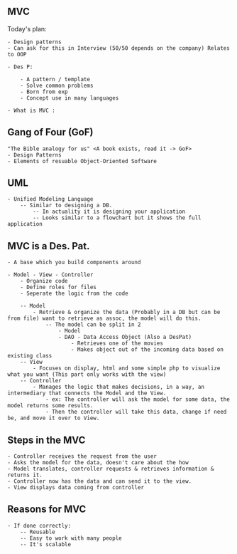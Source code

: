 ## MVC

Today's plan:

    - Design patterns
    - Can ask for this in Interview (50/50 depends on the company) Relates to OOP

    - Des P:

        - A pattern / template
        - Solve common problems
        - Born from exp
        - Concept use in many languages

    - What is MVC :

## Gang of Four (GoF)

    "The Bible analogy for us" <A book exists, read it -> GoF>
    - Design Patterns
    - Elements of resuable Object-Oriented Software

## UML

    - Unified Modeling Language
        -- Similar to designing a DB.
            -- In actuality it is designing your application
            -- Looks similar to a flowchart but it shows the full application

## MVC is a Des. Pat.

    - A base which you build components around

    - Model - View - Controller
        - Organize code
        - Define roles for files
        - Seperate the logic from the code

        -- Model
            - Retrieve & organize the data (Probably in a DB but can be from file) want to retrieve as assoc, the model will do this.
                -- The model can be split in 2
                    - Model
                    - DAO - Data Access Object (Also a DesPat)
                        - Retrieves one of the movies
                        - Makes object out of the incoming data based on existing class
        -- View
            - Focuses on display, html and some simple php to visualize what you want (This part only works with the view)
        -- Controller
            - Manages the logic that makes decisions, in a way, an intermediary that connects the Model and the View.
                - ex: The controller will ask the model for some data, the model returns some results.
                - Then the controller will take this data, change if need be, and move it over to View.

## Steps in the MVC

    - Controller receives the request from the user
    - Asks the model for the data, doesn't care about the how
    - Model translates, controller requests & retrieves information & returns it.
    - Controller now has the data and can send it to the view.
    - View displays data coming from controller

## Reasons for MVC

    - If done correctly:
        -- Reusable
        -- Easy to work with many people
        -- It's scalable

